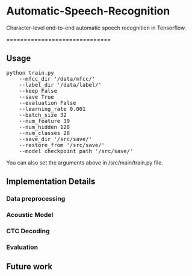 # Automatic-Speech-Recognition
Character-level end-to-end automatic speech recognition in Tensorflow.

==============================
## Usage
<pre>
python train.py
	--mfcc_dir '/data/mfcc/'
	--label_dir '/data/label/'
	--keep False
	--save True
	--evaluation False
	--learning_rate 0.001
	--batch_size 32
	--num_feature 39
	--num_hidden 128
	--num_classes 28
	--save_dir '/src/save/'
	--restore_from '/src/save/'
	--model_checkpoint_path '/src/save/'
</pre>
You can also set the arguments above in /src/main/train.py file.
	

## Implementation Details

### Data preprocessing

### Acoustic Model

### CTC Decoding

### Evaluation

## Future work
